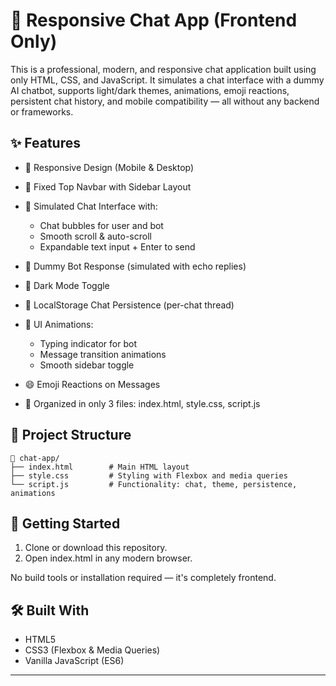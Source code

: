 # 💬 Responsive Chat App (Frontend Only)

This is a professional, modern, and responsive chat application built using only HTML, CSS, and JavaScript. It simulates a chat interface with a dummy AI chatbot, supports light/dark themes, animations, emoji reactions, persistent chat history, and mobile compatibility — all without any backend or frameworks.

## ✨ Features

* 📱 Responsive Design (Mobile & Desktop)
* 🧭 Fixed Top Navbar with Sidebar Layout
* 💬 Simulated Chat Interface with:

  * Chat bubbles for user and bot
  * Smooth scroll & auto-scroll
  * Expandable text input + Enter to send
* 🤖 Dummy Bot Response (simulated with echo replies)
* 🌙 Dark Mode Toggle
* 💾 LocalStorage Chat Persistence (per-chat thread)
* 🎉 UI Animations:

  * Typing indicator for bot
  * Message transition animations
  * Smooth sidebar toggle
* 😄 Emoji Reactions on Messages
* 📁 Organized in only 3 files: index.html, style.css, script.js

## 📂 Project Structure

```
📁 chat-app/
├── index.html        # Main HTML layout
├── style.css         # Styling with Flexbox and media queries
└── script.js         # Functionality: chat, theme, persistence, animations
```

## 🚀 Getting Started

1. Clone or download this repository.
2. Open index.html in any modern browser.

No build tools or installation required — it's completely frontend.

## 🛠️ Built With

* HTML5
* CSS3 (Flexbox & Media Queries)
* Vanilla JavaScript (ES6)


---


